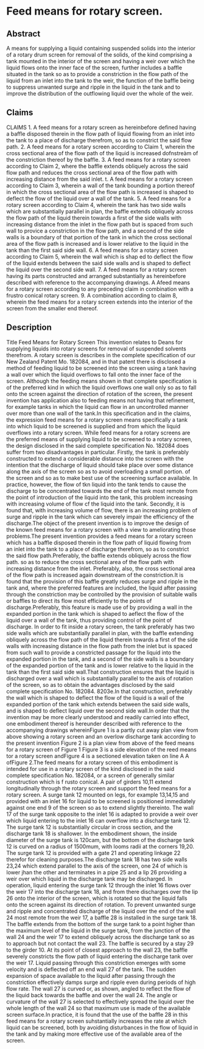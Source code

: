 # Feed means for rotary screen.

## Abstract
A means for supplying a liquid containing suspended solids into the interior of a rotary drum screen for removal of the solids, of the kind comprising a tank mounted in the interior of the screen and having a weir over which the liquid flows onto the inner face of the screen, further includes a baffle situated in the tank so as to provide a constriction in the flow path of the liquid from an inlet into the tank to the weir, the function of the baffle being to suppress unwanted surge and ripple in the liquid in the tank and to improve the distribution of the outflowing liquid over the whole of the weir.

## Claims
CLAIMS 1. A feed means for a rotary screen as hereinbefore defined having a baffle disposed therein in the flow path of liquid flowing from an inlet into the tank to a place of discharge therefrom, so as to constrict the said flow path. 2. A feed means for a rotary screen according to Claim 1, wherein the cross sectional area of the flow path of the liquid is increased dofnstreàm of the constriction thereof by the baffle. 3. A feed means for a rotary screen according to Claim 2, where the baffle extends obliquely across the said flow path and reduces the cross sectional area of the flow path with increasing distance from the said inlet. t. A feed means for a rotary screen according to Claim 3, wherein a wall of the tank bounding a portion thereof in which the cross sectional area of the flow path is increased is shaped to deflect the flow of the liquid over a wall of the tank. 5. A feed means for a rotary screen according to Claim 4, wherein the tank has two side walls which are substantially parallel in plan, the baffle extends obliquely across the flow path of the liquid therein towards a first of the side walls with increasing distance from the inlet in the flow path but is spaced from such wall to provice a constriction in the flow path, and a second of the side walls is a boundary of that portion of the tank in which the cross sectional area of the flow path is increased and is lower relative to the liquid in the tank than the first said side wall. 6. A feed means for a rotary screen according to Claim 5, wherein the wall which is shap ed to deflect the flow of the liquid extends between the said side walls and is shaped to deflect the liquid over the second side wall. 7. A feed means for a rotary screen having its parts constructed and arranged substantially as hereinbefore described with reference to the accompanying drawings. A Afeed means for a rotary screen according to any preceding claim in combination with a frustro conical rotary screen. 9. A combination according to claim 8, wherein the feed means for a rotary screen extends into the interior of the screen from the smaller end thereof.

## Description
Title Feed Means for Rotary Screen This invention relates to Deans for supplying liquids into rotary screens for removal of suspended solvents therefrom. A rotary screen is describes in the complete specification of our New Zealand Patent Mo. 182084, and in that patent there is disclosed a method of feeding liquid to be screened into the screen using a tank having a wall over which the liquid overflows to fall onto the inner face of the screen. Although the feeding means shown in that complete specification is of the preferred kind in which the liquid overflows one wall only so as to fall onto the screen against the direction of rotation of the screen, the present invention has application also to feeding means not having that refinement, for example tanks in which the liquid can flow in an uncontrolled manner over more than one wall of the tank.In this specification and in the claims, the expression feed means for a rotary screen means specifically a tank into which liquid to be screened is supplied and from which the liquid overflows into a rotary screen. While feed means for a rotary screens are the preferred means of supplying liquid to be screened to a rotary screen, the design disclosed in the said complete specification No. 182084 does suffer from two disadvantages in particular. Firstly, the tank is preferably constructed to extend a considerable distance into the screen with the intention that the discharge of liquid should take place over some distance along the axis of the screen so as to avoid overloading a small portion. of the screen and so as to make best use of the screening surface available. In practice, however, the flow of tkn liquid into the tank tends to cause the discharge to be concentrated towards the end of the tank most remote from the point of introduction of the liquid into the tank, this problem increasing with increasing volume of flow cf the liquid into the tank. Secondly, it is found that, with increasing volume of flow, there is an increasing problem of surge and ripple in the tank which can severely impair the efficiency of the discharge.The object of the present invention is to improve the design of the known feed means for a rotary screen with a view to ameliorating those problems.The present invention provides a feed means for a rotary screen which has a baffle disposed therein in the flow path of liquid flowing from an inlet into the tank to a place of discharge therefrom, so as to constrict the said flow path.Preferably, the baffle extends obliquely across the flow path. so as to reduce the cross sectional area of the flow path with increasing distance from the inlet. Preferably, also, the cross sectional area of the flow path is increased again downstream of the constriction.It is found that the provision of this baffle greatly reduces surge and ripple in the tank and, where the preferred features are included, the liquid after passing through the constriction may be controlled by the provision of suitable walls or baffles to direct its flow most efficiently to the points of discharge.Preferably, this feature is made use of by providing a wall in the expanded portion in the tank which is shaped to aeflect the flow of the liquid over a wall of the tank, thus providing control of the point of discharge. In order to fit inside a rotary screen, the tank preferably has two side walls which are substantially parallel in plan, with the baffle extending obliquely across the flow path of the liquid therein towards a first of the side walls with increasing distance in the flow path from the inlet but is spaced from such wall to provide a constricted passage for the liquid into the expanded portion in the tank, and a second of the side walls is a boundary of the expanded portion of the tank and is lower relative to the liquid in the tank than the first said side wall.That construction ensures that the liquid is discharged over a wall which is substantially parallel to the axis of rotation of the screen, so as to obtain the advantages disclosed by the said complete specification No. 182084. 8203e.In that construction, preferably the wall which is shaped to deflect the flow of the liquid is a wall of the expanded portion of the tank which extends between the said side walls, and is shaped to deflect liquid over the second side wall.In order that the invention may be more clearly understood and readily carried into effect, one embodiment thereof is hereunder described with reference to the accompanying drawings whereinFigure 1 is a partly cut away plan view from above showing a rotary screen and an overlow discharge tank according to the present invention Figure 2 is a plan view from above of the feed means for a rotary screen of Figure 1 Figure 3 is a side elevation of the reed means tor a rotary screen andFigure 4 is a sectioned elevation taken on line A A ofFigure 2.The feed means for a rotary screen of this embodiment is intended for use in a rotary screen of the kind disclosed in the said complete specification No. 182084, or a screen of generally similar construction which is f rusto conical. A pair of girders 10,11 extend longitudinally through the rotary screen and support the feed means for a rotary screen. A surge tank 12 mounted on legs, for example 13,14,15 and provided with an inlet 16 for liquid to be screened is positioned immediately against one end 9 of the screen so as to extend slightly thereinto. The wall 17 of the surge tank opposite to the inlet 16 is adapted to provide a weir over which liquid entering to the inlet 16 can overflow into a discharge tank 12. The surge tank 12 is substantially circular in cross section, and the discharge tank 18 is shallower. In the embodiment shown, the inside diameter of the surge tank is 120cam, but the bottom of the discharge tank 12 is curved on a radius of 1500mum, with looms radii at the corners 19,20. The surge tank 12 is provided with a gate 21 and operating linkage 22 therefor for cleaning purposes.The discharge tank 18 has two side walls 23,24 which extend parallel to the axis of the screen, one 24 of which is lower jhan the other and terminates in a pipe 25 and a lip 26 providing a weir over which liquid in the discharge tank may be discharged. In operation, liquid entering the surge tank 12 through the inlet 16 flows over the weir 17 into the discharge tank 18, and from there discharges over the lip 26 onto the interior of the screen, which is rotated so that the liquid falls onto the screen against its direction of rotation. To prevent unwanted surge and ripple and concentrated discharge of the liquid over the end of the wall 24 most remote from the weir 17, a baffle 28 is installed in the surge tank 18. The baffle extends from the bottom of the surge tank to a point higher than the maximum level of the liquid in the surge tank, from the junction of the wall 24 and the weir 17 to extend obliquely across the discharge tank so as to approach but not contact the wall 23. The baffle is secured by a stay 29 to the girder 10. At its point of closest approach to the wall 23, the baffle severely constricts the flow path of liquid entering the discharge tank over the weir 17. Liquid passing through this constriction emerges with some velocity and is deflected off an end wall 27 of the tank. The sudden expansion of space available to the liquid after passing through the constriction effectively damps surge and ripple even during periods of high flow rate. The wall 27 is curved or, as shown, angled to reflect the flow of the liquid back towards the baffle and over the wall 24. The angle or curvature of the wall 27 is selected to effectively spread the liquid over the whole length of the wall 24 so that maximum use is made of the available screen surface.In practice, it is found that the use of the baffle 28 in this feed means for a rotary screen suhstantially increases the rate at which liquid can be screened, both by avoiding disturbances in the flow of liquid in the tank and by making more effective use of the available area of the screen.